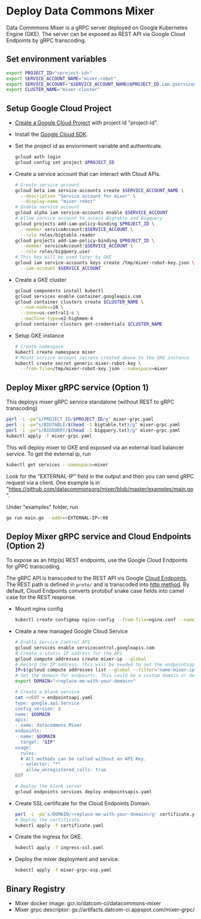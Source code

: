 # Deploy Data Commons Mixer

Data Commmons Mixer is a gRPC server deployed on Google Kubernetes Engine (GKE).
The server can be exposed as REST API via Google Cloud Endpoints by gRPC transcoding.

## Set environment variables

```bash
export PROJECT_ID="<project-id>"
export SERVICE_ACCOUNT_NAME="mixer-robot"
export SERVICE_ACCOUNT="$SERVICE_ACCOUNT_NAME@$PROJECT_ID.iam.gserviceaccount.com"
export CLUSTER_NAME="mixer-cluster"
```

## Setup Google Cloud Project

* [Create a Google Cloud Project](https://cloud.google.com/resource-manager/docs/creating-managing-projects) with project id "project-id".

* Install the [Google Cloud SDK](https://cloud.google.com/sdk/install).

* Set the project id as enviornment variable and authenticate.

  ```bash
  gcloud auth login
  gcloud config set project $PROJECT_ID
  ```

* Create a service account that can interact with Cloud APIs.

  ```bash
  # Create service account
  gcloud beta iam service-accounts create $SERVICE_ACCOUNT_NAME \
    --description "Service account for mixer" \
    --display-name "mixer-robot"
  # Enable service account
  gcloud alpha iam service-accounts enable $SERVICE_ACCOUNT
  # Allow service account to access Bigtable and Bigquery
  gcloud projects add-iam-policy-binding $PROJECT_ID \
    --member serviceAccount:$SERVICE_ACCOUNT \
    --role roles/bigtable.reader
  gcloud projects add-iam-policy-binding $PROJECT_ID \
    --member serviceAccount:$SERVICE_ACCOUNT \
    --role roles/bigquery.user
  # This key will be used later by GKE
  gcloud iam service-accounts keys create /tmp/mixer-robot-key.json \
    --iam-account $SERVICE_ACCOUNT
  ```

* Create a GKE cluster

  ```bash
  gcloud components install kubectl
  gcloud services enable container.googleapis.com
  gcloud container clusters create $CLUSTER_NAME \
    --num-nodes=10 \
    --zone=us-central1-c \
    --machine-type=e2-highmem-4
  gcloud container clusters get-credentials $CLUSTER_NAME
  ```

* Setup GKE instance

  ```bash
  # Create namespace
  kubectl create namespace mixer
  # Mount service account secrete created above to the GKE instance
  kubectl create secret generic mixer-robot-key \
    --from-file=/tmp/mixer-robot-key.json --namespace=mixer
  ```

## Deploy Mixer gRPC service (Option 1)

This deploys mixer gRPC service standalone (without REST to gRPC transcoding)

```bash
perl -i -pe"s/PROJECT_ID/$PROJECT_ID/g" mixer-grpc.yaml
perl -i -pe"s/BIGTABLE/$(head -1 bigtable.txt)/g" mixer-grpc.yaml
perl -i -pe"s/BIGQUERY/$(head -1 bigquery.txt)/g" mixer-grpc.yaml
kubectl apply -f mixer-grpc.yaml
```

This will deploy mixer to GKE and exposed via an external load balancer service.
To get the external ip, run

```bash
kubectl get services --namespace=mixer
```

Look for the "EXTERNAL-IP" field in the output and then you can send gRPC
request via a client. One example is in "https://github.com/datacommonsorg/mixer/blob/master/examples/main.go".

Under "examples" folder, run

```bash
go run main.go --addr=<EXTERNAL-IP>:80
  ```

## Deploy Mixer gRPC service and Cloud Endpoints (Option 2)

To expose as an http(s) REST endpoints, use the Google Cloud Endpoints for gPPC transcoding.

The gRPC API is transcoded to the REST API vis Google [Cloud Endpoints](https://cloud.google.com/endpoints/docs/quickstart-endpoints).
The REST path is defined in `proto/` and is transcoded into [http method](https://cloud.google.com/endpoints/docs/grpc/transcoding#map_a_get_method).
By default, Cloud Endpoints converts protobuf snake case fields into camel case for the REST response.

* Mount nginx config

  ```bash
  kubectl create configmap nginx-config --from-file=nginx.conf --namespace=mixer
  ```

* Create a new managed Google Cloud Service

  ```bash
  # Enable Service Control API
  gcloud services enable servicecontrol.googleapis.com
  # Create a static IP address for the API
  gcloud compute addresses create mixer-ip --global
  # Record the IP address. This will be needed to set the endpointsapi.yaml
  IP=$(gcloud compute addresses list --global --filter='name:mixer-ip' --format='value(ADDRESS)')
  # Set the domain for endpoints. This could be a custom domain or default domain from Endpoints like xxx.endpoints.$PROJECT_ID.cloud.goog
  export DOMAIN="<replace-me-with-your-domain>"

  # Create a blank service
  cat <<EOT > endpointsapi.yaml
  type: google.api.Service
  config_version: 3
  name: $DOMAIN
  apis:
  - name: datacommons.Mixer
  endpoints:
  - name: $DOMAIN
    target: "$IP"
  usage:
    rules:
    # All methods can be called without an API Key.
    - selector: "*"
      allow_unregistered_calls: true
  EOT

  # Deploy the blank server
  gcloud endpoints services deploy endpointsapis.yaml
  ```

* Create SSL certificate for the Cloud Endpoints Domain.

  ```bash
  perl -i -pe's/DOMAIN/<replace-me-with-your-domain>/g' certificate.yaml
  # Deploy the certificate
  kubectl apply -f certificate.yaml
  ```

* Create the ingress for GKE.

  ```bash
  kubectl apply -f ingress-ssl.yaml
  ```

* Deploy the mixer deployment and service.

  ```bash
  kubectl apply -f mixer-grpc-esp.yaml
  ```

## Binary Registry

* Mixer docker image: gcr.io/datcom-ci/datacommons-mixer
* Mixer grpc descriptor: gs://artifacts.datcom-ci.appspot.com/mixer-grpc/
